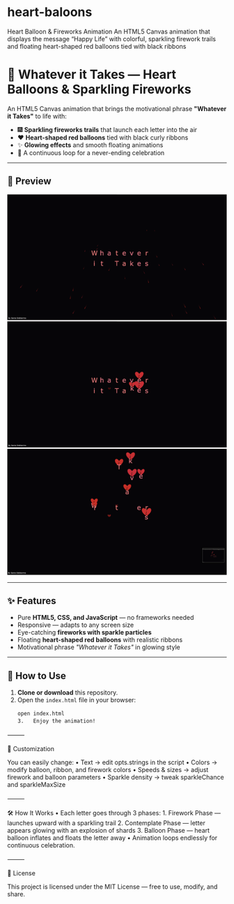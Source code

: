 # heart-baloons
Heart Balloon &amp; Fireworks Animation An HTML5 Canvas animation that displays the message “Happy Life” with colorful, sparkling firework trails and floating heart-shaped red balloons tied with black ribbons
# 🎇 Whatever it Takes — Heart Balloons & Sparkling Fireworks

An HTML5 Canvas animation that brings the motivational phrase **"Whatever it Takes"** to life with:

- 🎆 **Sparkling fireworks trails** that launch each letter into the air
- ❤️ **Heart-shaped red balloons** tied with black curly ribbons
- ✨ **Glowing effects** and smooth floating animations
- 🔄 A continuous loop for a never-ending celebration

---

## 📸 Preview
![Preview]( scrrenshot1.jpg)
![Preview]( screenshot2.jpg)
![Preview]( screenshot3.jpg)


---

## ✨ Features
- Pure **HTML5, CSS, and JavaScript** — no frameworks needed
- Responsive — adapts to any screen size
- Eye-catching **fireworks with sparkle particles**
- Floating **heart-shaped red balloons** with realistic ribbons
- Motivational phrase *"Whatever it Takes"* in glowing style

---

## 🚀 How to Use
1. **Clone or download** this repository.
2. Open the `index.html` file in your browser:
   ```bash
   open index.html
   3.	Enjoy the animation!

⸻

🎯 Customization

You can easily change:
	•	Text → edit opts.strings in the script
	•	Colors → modify balloon, ribbon, and firework colors
	•	Speeds & sizes → adjust firework and balloon parameters
	•	Sparkle density → tweak sparkleChance and sparkleMaxSize

⸻

🛠️ How It Works
	•	Each letter goes through 3 phases:
	1.	Firework Phase — launches upward with a sparkling trail
	2.	Contemplate Phase — letter appears glowing with an explosion of shards
	3.	Balloon Phase — heart balloon inflates and floats the letter away
	•	Animation loops endlessly for continuous celebration.

⸻

📄 License

This project is licensed under the MIT License — free to use, modify, and share.

